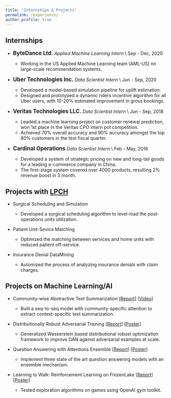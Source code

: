 ```yaml
---
title: 'Internships & Projects'
permalink: /experience/
author_profile: true
---
```


## Internships

* **<span style="font-size:1.2em;"> ByteDance Ltd.   </span>**  *Applied Machine Learning Intern* \\
Sep - Dec, 2020
  * Working in the US Applied Machine Learning team (AML-US) on large-scale recommendation systems.

* **<span style="font-size:1.2em;"> Uber Technologies Inc.   </span>**  *Data Scientist Intern* \\
Jun - Sep, 2020
  * Developed a model-based simulation pipeline for uplift estimation.
  * Designed and prototyped a dynamic riders incentive algorithm for all Uber users, with 10-20% estimated improvement in gross bookings.

* **<span style="font-size:1.2em;"> Veritas Technologies LLC.   </span>** *Data Scientist Intern* \\
Jun - Sep, 2018
  * Leaded a machine learning project on customer renewal prediction, won 1st place in the Veritas CPO intern pot competition.
  * Achieved 70% overall accuracy and 90% accuracy amongst the top 80% customers in the test fiscal quarter.

* **<span style="font-size:1.2em;"> Cardinal Operations   </span>**  *Data Scientist Intern* \\
Feb - May, 2016
  * Developed a system of strategic pricing on new and long-tail goods for a leading e-commerce company in China.
  * The first-stage system covered over 4000 products, resulting 2% revenue boost in 3 month.


## Projects with [LPCH](https://www.stanfordchildrens.org/)
  * Surgical Scheduling and Simulation
    * Developed a surgical scheduling algorithm to level-load the post-operations units utilization.

  * Patient Unit-Sevice Matching
    * Optimized the matching between services and home units with reduced patient off-service.

  * Insurance Denial DataMining
    * Automized the process of analyzing insurance denials with claim charges.


## Projects on Machine Learning/AI
* Community-wise Abstractive Text Summarization [[Report](https://tengz-sudo.github.io/files/CS_224U_Final_Paper.pdf)] [[Video](https://www.youtube.com/watch?v=11kCRQVzWJA&feature=youtu.be)]
  * Built a seq-to-seq model with community-specific attention to extract context-specific text summarization.

* Distributionally Robust Adversarial Training [[Report](https://tengz-sudo.github.io/files/CS231N_report.pdf)] [[Poster](https://tengz-sudo.github.io/files/CS231N_poster.pdf)]
  * Generalized Wasserstein based distributional robust optimization framework to improve GAN against adversarial examples at scale.

* Question Answering with Attentions Ensemble [[Report](https://tengz-sudo.github.io/files/CS224N_Report.pdf)] [[Poster](https://tengz-sudo.github.io/files/CS224N_Poster.pdf)]
  * Implement three state of the art question answering models with an ensemble mechanism.

* Learning to Walk: Reinforcement Learning on FrozenLake [[Report](https://tengz-sudo.github.io/files/MS_E338_Report.pdf)] [[Poster](https://tengz-sudo.github.io/files/MS_E338_Poster.pdf)]
  * Tested exploration algorithms on games using OpenAI gym toolkit.
